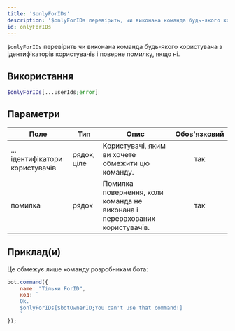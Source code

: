 ```yaml
---
title: '$onlyForIDs'
description: '$onlyForIDs перевірить, чи виконана команда будь-якого користувача з ідентифікаторів користувачів і поверне помилку, якщо ні.'
id: onlyForIDs
---
```


`$onlyForIDs` перевірить чи виконана команда будь-якого користувача з ідентифікаторів користувачів і поверне помилку, якщо ні.

## Використання

```php
$onlyForIDs[...userIds;error]
```

## Параметри

| Поле                            | Тип         | Опис                                                                       | Обов'язковий |
| ------------------------------- | ----------- | -------------------------------------------------------------------------- |:------------:|
| ... ідентифікатори користувачів | рядок, ціле | Користувачі, яким ви хочете обмежити цю команду.                           |     так      |
| помилка                         | рядок       | Помилка повернення, коли команда не виконана і перерахованих користувачів. |     так      |

## Приклад(и)

Це обмежує лише команду розробникам бота:

```javascript
bot.command({
    name: "Тільки ForID",
    код: `
    Ok.
    $onlyForIDs[$botOwnerID;You can't use that command!]
    `
});
```